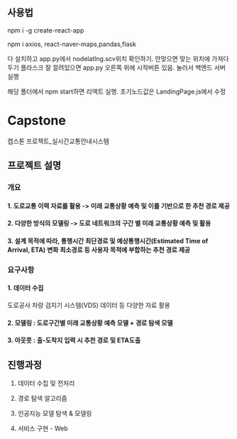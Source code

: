 ## 사용법
npm i -g create-react-app

npm i axios, react-naver-maps,pandas,flask


다 설치하고 app.py에서 nodelatlng.scv위치 확인하기. 안맞으면 맞는 위치에 가져다두기
플라스크 잘 깔려있으면 app.py 오른쪽 위에 시작버튼 있음. 눌러서 백엔드 서버 실행

해당 폴더에서 npm start하면 리액트 실행.
초기노드값은 LandingPage.js에서 수정

# Capstone
캡스톤 프로젝트_실시간교통안내시스템

## 프로젝트 설명
### 개요
#### 1. 도로교통 이력 자료를 활용 -> 미래 교통상황 예측 및 이를 기반으로 한 추천 경로 제공
#### 2. 다양한 방식의 모델링 -> 도로 네트워크의 구간 별 미래 교통상황 예측 및 활용
#### 3. 설계 목적에 따라, 통행시간 최단경로 및 예상통행시간(Estimated Time of Arrival, ETA) 변화 최소경로 등 사용자 목적에 부합하는 추천 경로 제공

### 요구사항
#### 1. 데이터 수집
도로공사 차량 검지기 시스템(VDS) 데이터 등 다양한 자료 활용
#### 2. 모델링 : 도로구간별 미래 교통상황 예측 모델 + 경로 탐색 모델
#### 3. 아웃풋 : 출-도착지 입력 시 추천 경로 및 ETA도출

## 진행과정
1. 데이터 수집 및 전처리

2. 경로 탐색 알고리즘

3. 인공지능 모델 탐색 & 모델링

4. 서비스 구현 - Web


